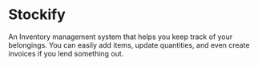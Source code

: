# Stockify
An Inventory management system that helps you keep track of your belongings. You can easily add items, update quantities, and even create invoices if you lend something out.
